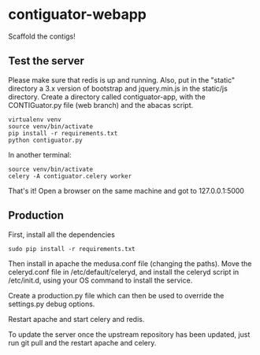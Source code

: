 contiguator-webapp
=============

Scaffold the contigs!

Test the server
---------------

Please make sure that redis is up and running.
Also, put in the "static" directory a 3.x version of bootstrap and jquery.min.js in the static/js directory.
Create a directory called contiguator-app, with the CONTIGuator.py file (web branch) and the abacas script.

    virtualenv venv
    source venv/bin/activate
    pip install -r requirements.txt
    python contiguator.py

In another terminal:
    
    source venv/bin/activate
    celery -A contiguator.celery worker

That's it! Open a browser on the same machine and got to 127.0.0.1:5000

Production
----------

First, install all the dependencies

    sudo pip install -r requirements.txt

Then install in apache the medusa.conf file (changing the paths).
Move the celeryd.conf file in /etc/default/celeryd, and install the celeryd script in /etc/init.d, using your OS command to install the service.

Create a production.py file which can then be used to override the settings.py debug options.

Restart apache and start celery and redis.

To update the server once the upstream repository has been updated, just run git pull and the restart apache and celery.
